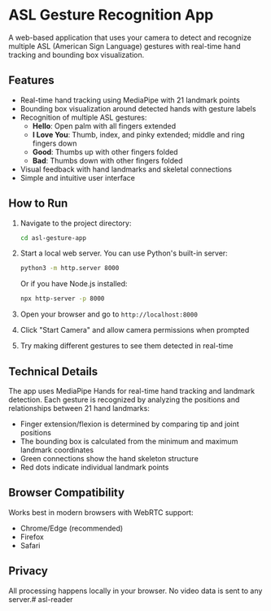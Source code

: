 # ASL Gesture Recognition App

A web-based application that uses your camera to detect and recognize multiple ASL (American Sign Language) gestures with real-time hand tracking and bounding box visualization.

## Features

- Real-time hand tracking using MediaPipe with 21 landmark points
- Bounding box visualization around detected hands with gesture labels
- Recognition of multiple ASL gestures:
  - **Hello**: Open palm with all fingers extended
  - **I Love You**: Thumb, index, and pinky extended; middle and ring fingers down
  - **Good**: Thumbs up with other fingers folded
  - **Bad**: Thumbs down with other fingers folded
- Visual feedback with hand landmarks and skeletal connections
- Simple and intuitive user interface

## How to Run

1. Navigate to the project directory:
   ```bash
   cd asl-gesture-app
   ```

2. Start a local web server. You can use Python's built-in server:
   ```bash
   python3 -m http.server 8000
   ```
   
   Or if you have Node.js installed:
   ```bash
   npx http-server -p 8000
   ```

3. Open your browser and go to `http://localhost:8000`

4. Click "Start Camera" and allow camera permissions when prompted

5. Try making different gestures to see them detected in real-time

## Technical Details

The app uses MediaPipe Hands for real-time hand tracking and landmark detection. Each gesture is recognized by analyzing the positions and relationships between 21 hand landmarks:
- Finger extension/flexion is determined by comparing tip and joint positions
- The bounding box is calculated from the minimum and maximum landmark coordinates
- Green connections show the hand skeleton structure
- Red dots indicate individual landmark points

## Browser Compatibility

Works best in modern browsers with WebRTC support:
- Chrome/Edge (recommended)
- Firefox
- Safari

## Privacy

All processing happens locally in your browser. No video data is sent to any server.# asl-reader
